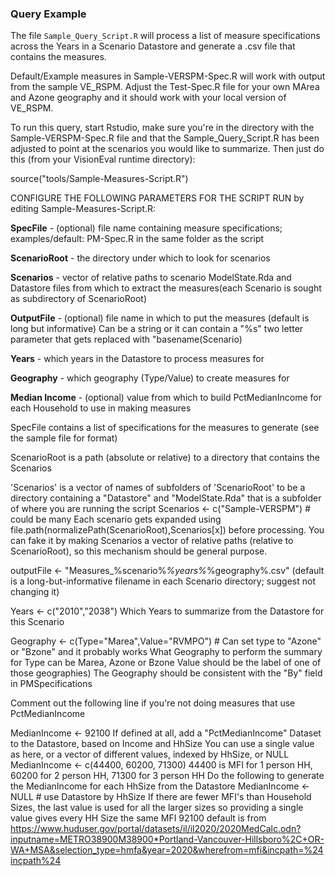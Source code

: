 ### Query Example

The file `Sample_Query_Script.R` will process a list of measure specifications across the Years in a
Scenario Datastore and generate a .csv file that contains the measures.

Default/Example measures in Sample-VERSPM-Spec.R will work with output from the sample VE_RSPM.
Adjust the Test-Spec.R file for your own MArea and Azone geography and it should work with your
local version of VE_RSPM.

To run this query, start Rstudio, make sure you're in the directory with the Sample-VERSPM-Spec.R
file and that the Sample_Query_Script.R has been adjusted to point at the scenarios you would like
to summarize. Then just do this (from your VisionEval runtime directory):

source("tools/Sample-Measures-Script.R")

CONFIGURE THE FOLLOWING PARAMETERS FOR THE SCRIPT RUN by editing Sample-Measures-Script.R:

**SpecFile** - (optional) file name containing measure specifications; examples/default: PM-Spec.R
in the same folder as the script

**ScenarioRoot** - the directory under which to look for scenarios

**Scenarios** - vector of relative paths to scenario ModelState.Rda and Datastore files from which
to extract the measures(each Scenario is sought as subdirectory of ScenarioRoot)

**OutputFile** - (optional) file name in which to put the measures (default is long but informative)
Can be a string or it can contain a "%s" two letter parameter that gets replaced with
"basename(Scenario)

**Years** - which years in the Datastore to process measures for

**Geography** - which geography (Type/Value) to create measures for

**Median Income** - (optional) value from which to build PctMedianIncome for each Household to use in making measures

SpecFile contains a list of specifications for the measures to generate (see the sample file for format)

ScenarioRoot is a path (absolute or relative) to a directory that contains the Scenarios

'Scenarios' is a vector of names of subfolders of 'ScenarioRoot' to be a directory containing a
"Datastore" and "ModelState.Rda" that is a subfolder of where you are running the script
Scenarios <- c("Sample-VERSPM") # could be many
Each scenario gets expanded using file.path(normalizePath(ScenarioRoot),Scenarios[x]) before
processing. You can fake it by making Scenarios a vector of relative paths (relative to
ScenarioRoot), so this mechanism should be general purpose.

outputFile <- "Measures_%scenario%_%years%_%geography%.csv"
  (default is a long-but-informative filename in each Scenario directory; suggest not changing it)

Years <- c("2010","2038")
Which Years to summarize from the Datastore for this Scenario

Geography <- c(Type="Marea",Value="RVMPO") # Can set type to "Azone" or "Bzone" and it probably works
What Geography to perform the summary for
   Type can be Marea, Azone or Bzone
   Value should be the label of one of those geographies)
The Geography should be consistent with the "By" field in PMSpecifications

Comment out the following line if you're not doing measures that use PctMedianIncome

MedianIncome <- 92100
If defined at all, add a "PctMedianIncome" Dataset to the Datastore, based on Income and HhSize
You can use a single value as here, or a vector of different values, indexed by HhSize, or NULL
MedianIncome <- c(44400, 60200, 71300)
                44400 is MFI for 1 person HH, 60200 for 2 person HH, 71300 for 3 person HH
Do the following to generate the MedianIncome for each HhSize from the Datastore
MedianIncome <- NULL # use Datastore by HhSize
If there are fewer MFI's than Household Sizes, the last value is used for all the larger sizes
so providing a single value gives every HH Size the same MFI
92100 default is from
https://www.huduser.gov/portal/datasets/il/il2020/2020MedCalc.odn?inputname=METRO38900M38900*Portland-Vancouver-Hillsboro%2C+OR-WA+MSA&selection_type=hmfa&year=2020&wherefrom=mfi&incpath=%24incpath%24

